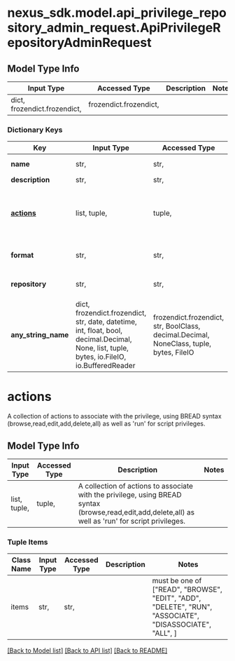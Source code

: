 # nexus_sdk.model.api_privilege_repository_admin_request.ApiPrivilegeRepositoryAdminRequest

## Model Type Info

| Input Type                   | Accessed Type          | Description | Notes |
| ---------------------------- | ---------------------- | ----------- | ----- |
| dict, frozendict.frozendict, | frozendict.frozendict, |             |

### Dictionary Keys

| Key                     | Input Type                                                                                                                                  | Accessed Type                                                                           | Description                                                                                                                                                     | Notes      |
| ----------------------- | ------------------------------------------------------------------------------------------------------------------------------------------- | --------------------------------------------------------------------------------------- | --------------------------------------------------------------------------------------------------------------------------------------------------------------- | ---------- |
| **name**                | str,                                                                                                                                        | str,                                                                                    | The name of the privilege. This value cannot be changed.                                                                                                        | [optional] |
| **description**         | str,                                                                                                                                        | str,                                                                                    |                                                                                                                                                                 | [optional] |
| **[actions](#actions)** | list, tuple,                                                                                                                                | tuple,                                                                                  | A collection of actions to associate with the privilege, using BREAD syntax (browse,read,edit,add,delete,all) as well as &#x27;run&#x27; for script privileges. | [optional] |
| **format**              | str,                                                                                                                                        | str,                                                                                    | The repository format (i.e &#x27;nuget&#x27;, &#x27;npm&#x27;) this privilege will grant access to (or \* for all).                                             | [optional] |
| **repository**          | str,                                                                                                                                        | str,                                                                                    | The name of the repository this privilege will grant access to (or \* for all).                                                                                 | [optional] |
| **any_string_name**     | dict, frozendict.frozendict, str, date, datetime, int, float, bool, decimal.Decimal, None, list, tuple, bytes, io.FileIO, io.BufferedReader | frozendict.frozendict, str, BoolClass, decimal.Decimal, NoneClass, tuple, bytes, FileIO | any string name can be used but the value must be the correct type                                                                                              | [optional] |

# actions

A collection of actions to associate with the privilege, using BREAD syntax (browse,read,edit,add,delete,all) as well as 'run' for script privileges.

## Model Type Info

| Input Type   | Accessed Type | Description                                                                                                                                                     | Notes |
| ------------ | ------------- | --------------------------------------------------------------------------------------------------------------------------------------------------------------- | ----- |
| list, tuple, | tuple,        | A collection of actions to associate with the privilege, using BREAD syntax (browse,read,edit,add,delete,all) as well as &#x27;run&#x27; for script privileges. |

### Tuple Items

| Class Name | Input Type | Accessed Type | Description | Notes                                                                                                   |
| ---------- | ---------- | ------------- | ----------- | ------------------------------------------------------------------------------------------------------- |
| items      | str,       | str,          |             | must be one of ["READ", "BROWSE", "EDIT", "ADD", "DELETE", "RUN", "ASSOCIATE", "DISASSOCIATE", "ALL", ] |

[[Back to Model list]](../../README.md#documentation-for-models) [[Back to API list]](../../README.md#documentation-for-api-endpoints) [[Back to README]](../../README.md)
